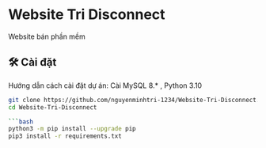 # Website Tri Disconnect
Website bán phần mềm
## 🛠️ Cài đặt
Hướng dẫn cách cài đặt dự án:
Cài MySQL 8.* , Python 3.10
```bash
git clone https://github.com/nguyenminhtri-1234/Website-Tri-Disconnect.git
cd Website-Tri-Disconnect

```bash
python3 -m pip install --upgrade pip
pip3 install -r requirements.txt
